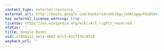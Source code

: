 ```yaml
---
content_type: external-resource
external_url: http://books.google.com/books?id=UXkJ0gvjS0AC&pg=PA105#v=onepage
has_external_license_warning: true
license: https://en.wikipedia.org/wiki/All_rights_reserved
status: ''
title: Google Books
uid: af8b8a12-4e14-4602-b7c5-431f17b19518
wayback_url: ''
---
```

